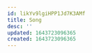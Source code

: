 ```yaml
---
id: likYv9lgiHPP1Jd7K3AMf
title: Song
desc: ''
updated: 1643723096365
created: 1643723096365
---
```


